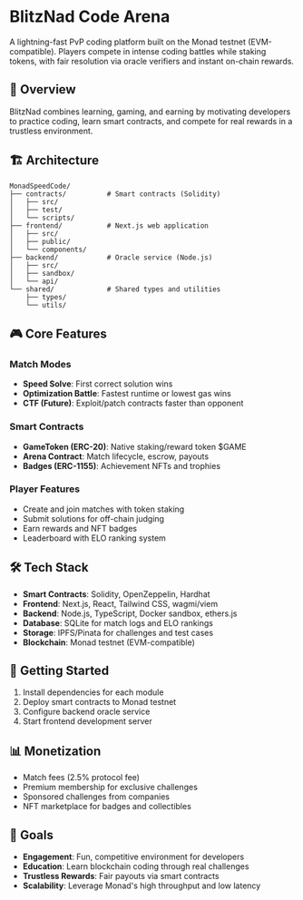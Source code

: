 # BlitzNad Code Arena

A lightning-fast PvP coding platform built on the Monad testnet (EVM-compatible). Players compete in intense coding battles while staking tokens, with fair resolution via oracle verifiers and instant on-chain rewards.

## 🎯 Overview

BlitzNad combines learning, gaming, and earning by motivating developers to practice coding, learn smart contracts, and compete for real rewards in a trustless environment.

## 🏗️ Architecture

```
MonadSpeedCode/
├── contracts/          # Smart contracts (Solidity)
│   ├── src/
│   ├── test/
│   └── scripts/
├── frontend/           # Next.js web application
│   ├── src/
│   ├── public/
│   └── components/
├── backend/            # Oracle service (Node.js)
│   ├── src/
│   ├── sandbox/
│   └── api/
└── shared/             # Shared types and utilities
    ├── types/
    └── utils/
```

## 🎮 Core Features

### Match Modes
- **Speed Solve**: First correct solution wins
- **Optimization Battle**: Fastest runtime or lowest gas wins
- **CTF (Future)**: Exploit/patch contracts faster than opponent

### Smart Contracts
- **GameToken (ERC-20)**: Native staking/reward token $GAME
- **Arena Contract**: Match lifecycle, escrow, payouts
- **Badges (ERC-1155)**: Achievement NFTs and trophies

### Player Features
- Create and join matches with token staking
- Submit solutions for off-chain judging
- Earn rewards and NFT badges
- Leaderboard with ELO ranking system

## 🛠️ Tech Stack

- **Smart Contracts**: Solidity, OpenZeppelin, Hardhat
- **Frontend**: Next.js, React, Tailwind CSS, wagmi/viem
- **Backend**: Node.js, TypeScript, Docker sandbox, ethers.js
- **Database**: SQLite for match logs and ELO rankings
- **Storage**: IPFS/Pinata for challenges and test cases
- **Blockchain**: Monad testnet (EVM-compatible)

## 🚀 Getting Started

1. Install dependencies for each module
2. Deploy smart contracts to Monad testnet
3. Configure backend oracle service
4. Start frontend development server

## 📊 Monetization

- Match fees (2.5% protocol fee)
- Premium membership for exclusive challenges
- Sponsored challenges from companies
- NFT marketplace for badges and collectibles

## 🎯 Goals

- **Engagement**: Fun, competitive environment for developers
- **Education**: Learn blockchain coding through real challenges
- **Trustless Rewards**: Fair payouts via smart contracts
- **Scalability**: Leverage Monad's high throughput and low latency